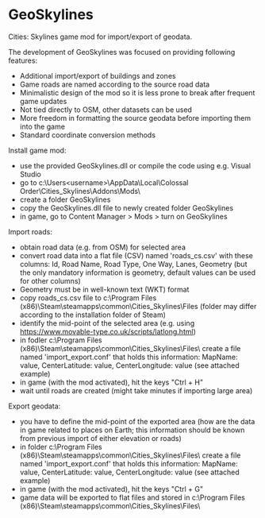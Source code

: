 # GeoSkylines
Cities: Skylines game mod for import/export of geodata. 

The development of GeoSkylines was focused on providing following features:
- Additional import/export of buildings and zones
- Game roads are named according to the source road data
- Minimalistic design of the mod so it is less prone to break after frequent game updates
- Not tied directly to OSM, other datasets can be used 
- More freedom in formatting the source geodata before importing them into the game
- Standard coordinate conversion methods

Install game mod:
- use the provided GeoSkylines.dll or compile the code using e.g. Visual Studio
- go to c:\Users\<username>\AppData\Local\Colossal Order\Cities_Skylines\Addons\Mods\
- create a folder GeoSkylines
- copy the GeoSkylines.dll file to newly created folder GeoSkylines
- in game, go to Content Manager > Mods > turn on GeoSkylines

Import roads:
- obtain road data (e.g. from OSM) for selected area
- convert road data into a flat file (CSV) named 'roads_cs.csv' with these columns: Id, Road Name, Road Type, One Way, Lanes, Geometry (but the only mandatory information is geometry, default values can be used for other columns)
- Geometry must be in well-known text (WKT) format
- copy roads_cs.csv file to c:\Program Files (x86)\Steam\steamapps\common\Cities_Skylines\Files (folder may differ according to the installation folder of Steam)
- identify the mid-point of the selected area (e.g. using https://www.movable-type.co.uk/scripts/latlong.html) 
- in fodler c:\Program Files (x86)\Steam\steamapps\common\Cities_Skylines\Files\ create a file named 'import_export.conf' that holds this information: MapName: value, CenterLatitude: value, CenterLongitude: value (see attached example)
- in game (with the mod activated), hit the keys "Ctrl + H"
- wait until roads are created (might take minutes if importing large area)

Export geodata:
- you have to define the mid-point of the exported area (how are the data in game related to places on Earth; this information should be known from previous import of either elevation or roads)
- in folder c:\Program Files (x86)\Steam\steamapps\common\Cities_Skylines\Files\ create a file named 'import_export.conf' that holds this information: MapName: value, CenterLatitude: value, CenterLongitude: value (see attached example)
- in game (with the mod activated), hit the keys "Ctrl + G"
- game data will be exported to flat files and stored in c:\Program Files (x86)\Steam\steamapps\common\Cities_Skylines\Files\ 
